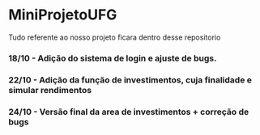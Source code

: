 # MiniProjetoUFG
 Tudo referente ao nosso projeto ficara dentro desse repositorio
    
   <h3>18/10 - Adição do sistema de login e ajuste de bugs.</h3>

   <h3>22/10 - Adição da função de investimentos, cuja finalidade e simular rendimentos</h3>

   <h3>24/10 - Versão final da area de investimentos + correção de bugs</h3>
